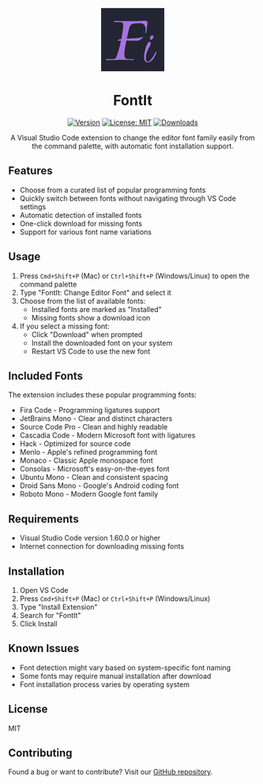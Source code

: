 <div align="center">
  <img src="images/icon.png" alt="FontIt Logo" width="128" height="128">
  
  # FontIt

[![Version](https://img.shields.io/visual-studio-marketplace/v/najmiter.fontit?color=blue&label=VS%20Code)](https://marketplace.visualstudio.com/items?itemName=najmiter.fontit)
[![License: MIT](https://img.shields.io/badge/License-MIT-yellow.svg)](https://opensource.org/licenses/MIT)
[![Downloads](https://img.shields.io/visual-studio-marketplace/d/najmiter.fontit)](https://marketplace.visualstudio.com/items?itemName=najmiter.fontit)

A Visual Studio Code extension to change the editor font family easily from the command palette, with automatic font installation support.

</div>

## Features

- Choose from a curated list of popular programming fonts
- Quickly switch between fonts without navigating through VS Code settings
- Automatic detection of installed fonts
- One-click download for missing fonts
- Support for various font name variations

## Usage

1. Press `Cmd+Shift+P` (Mac) or `Ctrl+Shift+P` (Windows/Linux) to open the command palette
2. Type "FontIt: Change Editor Font" and select it
3. Choose from the list of available fonts:
   - Installed fonts are marked as "Installed"
   - Missing fonts show a download icon
4. If you select a missing font:
   - Click "Download" when prompted
   - Install the downloaded font on your system
   - Restart VS Code to use the new font

## Included Fonts

The extension includes these popular programming fonts:

- Fira Code - Programming ligatures support
- JetBrains Mono - Clear and distinct characters
- Source Code Pro - Clean and highly readable
- Cascadia Code - Modern Microsoft font with ligatures
- Hack - Optimized for source code
- Menlo - Apple's refined programming font
- Monaco - Classic Apple monospace font
- Consolas - Microsoft's easy-on-the-eyes font
- Ubuntu Mono - Clean and consistent spacing
- Droid Sans Mono - Google's Android coding font
- Roboto Mono - Modern Google font family

## Requirements

- Visual Studio Code version 1.60.0 or higher
- Internet connection for downloading missing fonts

## Installation

1. Open VS Code
2. Press `Cmd+Shift+P` (Mac) or `Ctrl+Shift+P` (Windows/Linux)
3. Type "Install Extension"
4. Search for "FontIt"
5. Click Install

## Known Issues

- Font detection might vary based on system-specific font naming
- Some fonts may require manual installation after download
- Font installation process varies by operating system

## License

MIT

## Contributing

Found a bug or want to contribute? Visit our [GitHub repository](https://github.com/najmiter/fontit).
